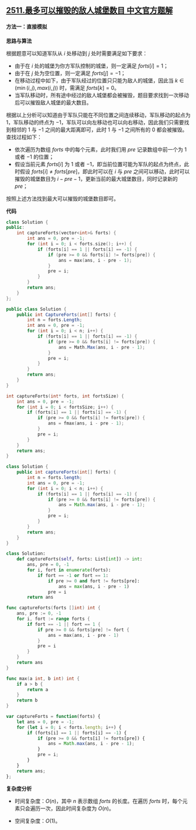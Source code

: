 ## [2511.最多可以摧毁的敌人城堡数目 中文官方题解](https://leetcode.cn/problems/maximum-enemy-forts-that-can-be-captured/solutions/100000/zui-duo-ke-yi-cui-hui-de-di-ren-cheng-ba-5qmc)

#### 方法一：直接模拟

**思路与算法**

根据题意可以知道军队从 $i$ 处移动到 $j$ 处时需要满足如下要求：
+ 由于在 $i$ 处的城堡为你方军队控制的城堡，则一定满足 $\textit{forts}[i] = 1$；
+ 由于在 $j$ 处为空位置，则一定满足 $\textit{forts}[j] = -1$；
+ 在移动过程中如下，由于军队经过的位置只只能为敌人的城堡，因此当 $k \in (\min(i,j),max(i,j))$ 时，需满足 $\textit{forts}[k] = 0$。
+ 当军队移动时，所有途中经过的敌人城堡都会被摧毁，题目要求找到一次移动后可以摧毁敌人城堡的最大数目。

根据以上分析可以知道由于军队只能在不同位置之间连续移动，军队移动的起点为 $1$，军队移动的终点为 $-1$，军队可以向左移动也可以向右移动，因此我们只需要找到相邻的 $1$ 与 $-1$ 之间的最大距离即可，此时 $1$ 与 $-1$ 之间所有的 $0$ 都会被摧毁。查找过程如下：
+ 依次遍历为数组 $\textit{forts}$ 中的每个元素，此时我们用 $\textit{pre}$ 记录数组中前一个为 $1$ 或者 $-1$ 的位置；
+ 假设当前元素 $\textit{forts}[i]$ 为 $1$ 或者 $-1$，即当前位置可能为军队的起点为终点，此时假设 $\textit{forts}[i] \neq \textit{forts}[\textit{pre}]$，即此时可以在 $i$ 与 $\textit{pre}$ 之间可以移动，此时可以摧毁的城堡数目为 $i - \textit{pre} - 1$，更新当前的最大城堡数目，同时记录新的 $\textit{pre}$；

按照上述方法找到最大可以摧毁的城堡数目即可。

**代码**

```C++ [sol1-C++]
class Solution {
public:
    int captureForts(vector<int>& forts) {
        int ans = 0, pre = -1;
        for (int i = 0; i < forts.size(); i++) {
            if (forts[i] == 1 || forts[i] == -1) {
                if (pre >= 0 && forts[i] != forts[pre]) {
                    ans = max(ans, i - pre - 1);
                }
                pre = i;
            }
        }
        return ans;
    }
};
```

```C# [sol1-C#]
public class Solution {
    public int CaptureForts(int[] forts) {
        int n = forts.Length;
        int ans = 0, pre = -1;
        for (int i = 0; i < n; i++) {
            if (forts[i] == 1 || forts[i] == -1) {
                if (pre >= 0 && forts[i] != forts[pre]) {
                    ans = Math.Max(ans, i - pre - 1);
                }
                pre = i;
            }
        }
        return ans;
    }
}
```

```C [sol1-C]
int captureForts(int* forts, int fortsSize) {
    int ans = 0, pre = -1;
    for (int i = 0; i < fortsSize; i++) {
        if (forts[i] == 1 || forts[i] == -1) {
            if (pre >= 0 && forts[i] != forts[pre]) {
                ans = fmax(ans, i - pre - 1);
            }
            pre = i;
        }
    }
    return ans;
}
```

```Java [sol1-Java]
class Solution {
    public int captureForts(int[] forts) {
        int n = forts.length;
        int ans = 0, pre = -1;
        for (int i = 0; i < n; i++) {
            if (forts[i] == 1 || forts[i] == -1) {
                if (pre >= 0 && forts[i] != forts[pre]) {
                    ans = Math.max(ans, i - pre - 1);
                }
                pre = i;
            }
        }
        return ans;
    }
}
```

```Python [sol1-Python3]
class Solution:
    def captureForts(self, forts: List[int]) -> int:
        ans, pre = 0, -1
        for i, fort in enumerate(forts):
            if fort == -1 or fort == 1:
                if pre >= 0 and fort != forts[pre]:
                    ans = max(ans, i - pre - 1)
                pre = i
        return ans
```

```Go [sol1-Go]
func captureForts(forts []int) int {
    ans, pre := 0, -1
    for i, fort := range forts {
        if fort == -1 || fort == 1 {
            if pre >= 0 && forts[pre] != fort {
                ans = max(ans, i - pre - 1)
            }
            pre = i
        }
    }
    return ans
}

func max(a int, b int) int {
    if a > b {
        return a
    }
    return b
}
```

```JavaScript [sol1-JavaScript]
var captureForts = function(forts) {
    let ans = 0, pre = -1;
    for (let i = 0; i < forts.length; i++) {
        if (forts[i] == 1 || forts[i] == -1) {
            if (pre >= 0 && forts[i] != forts[pre]) {
                ans = Math.max(ans, i - pre - 1);
            }
            pre = i;
        }
    }
    return ans;
};
```

**复杂度分析**

- 时间复杂度：$O(n)$，其中 $n$ 表示数组 $\textit{forts}$ 的长度。在遍历 $\textit{forts}$ 时，每个元素只会遍历一次，因此时间复杂度为 $O(n)$。

- 空间复杂度：$O(1)$。